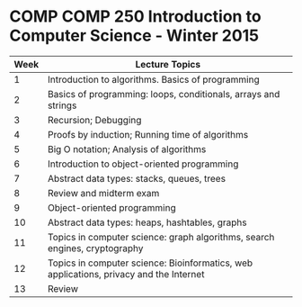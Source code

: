 <html>
<head>
<h1>COMP COMP 250 Introduction to Computer Science - Winter 2015</h1>
<table id="Schedule">
    
  <thead>  
  <tr><th>Week</th><th>Lecture Topics</th></tr>
  </thead>

  <tbody>      
  <tr><td>1</td><td>Introduction to algorithms. Basics of
  programming</td></tr>
  <tr><td>2</td><td>Basics of programming: loops, conditionals, arrays
  and strings</td></tr>
  <tr><td>3</td><td>Recursion; Debugging</td></tr>      
  <tr><td>4</td><td>Proofs by induction; Running time of
  algorithms</td></tr>      
  <tr><td>5</td><td>Big O notation; Analysis of algorithms</td></tr>      
  <tr><td>6</td><td>Introduction to object-oriented
  programming</td></tr>      
  <tr><td>7</td><td>Abstract data types: stacks, queues,
  trees</td></tr>      
  <tr><td>8</td><td>Review and midterm exam</td></tr>      
  <tr><td>9</td><td>Object-oriented programming</td></tr>      
  <tr><td>10</td><td>Abstract data types: heaps, hashtables,
  graphs</td></tr>      
  <tr><td>11</td><td>Topics in computer science: graph algorithms,
  search engines, cryptography</td></tr>      
  <tr><td>12</td><td>Topics in computer science: Bioinformatics, web
  applications, privacy and the Internet</td></tr>      
  <tr><td>13</td><td>Review</td></tr>      
  </tbody>
  </table>
  </body>
</html>

